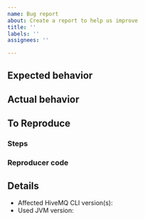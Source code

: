 ```yaml
---
name: Bug report
about: Create a report to help us improve
title: ''
labels: ''
assignees: ''

---
```


## Expected behavior

## Actual behavior

## To Reproduce
### Steps

### Reproducer code

## Details
- Affected HiveMQ CLI version(s): 
- Used JVM version:
